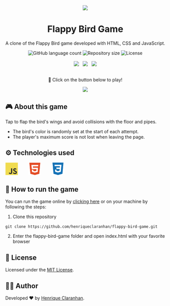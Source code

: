 <div align="center">
    <img width="200px" src="https://github.com/henriqueclaranhan/flappy-bird-game/blob/main/images/bird.png">
</div>

<h1 align="center">Flappy Bird Game</h1>
<p align="center">
    A clone of the Flappy Bird game developed with HTML, CSS and JavaScript.
</p>

<div align="center">
    <img alt="GitHub language count" src="https://img.shields.io/github/languages/count/henriqueclaranhan/flappy-bird-game?color=%2304D361">
    <img alt="Repository size" src="https://img.shields.io/github/repo-size/henriqueclaranhan/flappy-bird-game">
    <img alt="License" src="https://img.shields.io/badge/license-MIT-brightgreen">
</div>

<br>

<div align="center">
    <img width="30%" src="https://github.com/henriqueclaranhan/flappy-bird-game/blob/main/images/etc/screenshots/start-screen.png">
    &nbsp;
    <img width="30%" src="https://github.com/henriqueclaranhan/flappy-bird-game/blob/main/images/etc/screenshots/jump.png">
    &nbsp;
    <img width="30%" src="https://github.com/henriqueclaranhan/flappy-bird-game/blob/main/images/etc/screenshots/game-over.png">
</div>

<br>

<div align="center">
    <p>🥇 Click on the button below to play!</p>
    <a href="https://henriqueclaranhan.github.io/flappy-bird-game">
        <img width="120px" src="https://github.com/henriqueclaranhan/flappy-bird-game/blob/main/images/etc/start-button.png">
    </a>
</div>

## 🎮 About this game
Tap to flap the bird's wings and avoid collisions with the floor and pipes.

- The bird's color is randomly set at the start of each attempt.
- The player's maximum score is not lost when leaving the page.

## ⚙️ Technologies used
<div>
    <img height="40" src="https://raw.githubusercontent.com/devicons/devicon/master/icons/javascript/javascript-original.svg">
    &ensp;&nbsp;&emsp;
    <img height="40" src="https://raw.githubusercontent.com/devicons/devicon/master/icons/html5/html5-plain.svg">
    &ensp;&nbsp;&emsp;
    <img height="40" src="https://raw.githubusercontent.com/devicons/devicon/master/icons/css3/css3-plain.svg">
</div>

## 🚀 How to run the game
You can run the game online by <a href="https://henriqueclaranhan.github.io/flappy-bird-game">clicking here</a> or on your machine by following the steps:

1. Clone this repository
```shell
git clone https://github.com/henriqueclaranhan/flappy-bird-game.git
```

2. Enter the flappy-bird-game folder and open index.html with your favorite browser

## 📝 License
Licensed under the <a href="https://github.com/henriqueclaranhan/flappy-bird-game/blob/main/LICENSE">MIT License</a>.

## 👨‍💻 Author
Developed ❤️ by <a href="https://github.com/henriqueclaranhan">Henrique Claranhan</a>.
